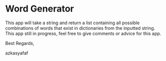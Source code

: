 # Word Generator

This app will take a string and return a list containing all possible combinations of words that exist in dictionaries from the inputted string. This app still in progress, feel free to give comments or advice for this app.

Best Regards,

azkasyafaf